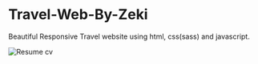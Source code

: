 # Travel-Web-By-Zeki

Beautiful Responsive Travel website using html, css(sass) and javascript.

![Resume cv](/Travel-Web-By-Zeki/design/design)
